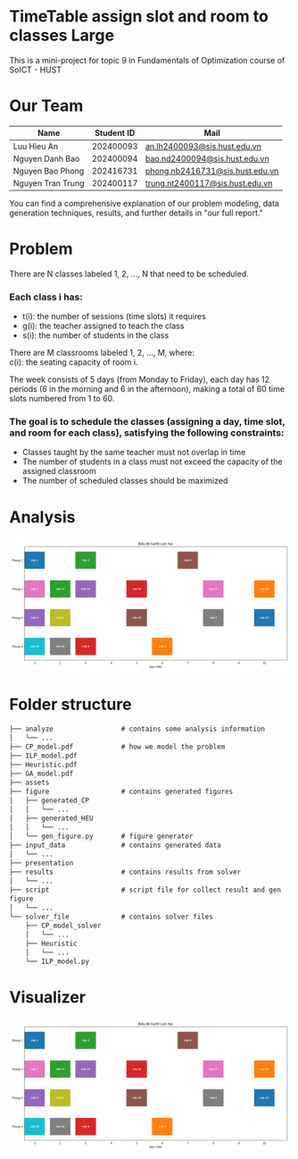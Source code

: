 # TimeTable assign slot and room to classes Large
This is a mini-project for topic 9 in Fundamentals of Optimization course of SoICT - HUST

# Our Team

| Name               | Student ID | Mail                                                                       |
|--------------------|------------|----------------------------------------------------------------------------|
| Luu Hieu An        | 202400093  | [an.lh2400093@sis.hust.edu.vn](mailto:an.lh2400093@sis.hust.edu.vn)       |
| Nguyen Danh Bao    | 202400094  | [bao.nd2400094@sis.hust.edu.vn](mailto:bao.nd2400094@sis.hust.edu.vn)     |
| Nguyen Bao Phong   | 202416731  | [phong.nb2416731@sis.hust.edu.vn](mailto:phong.nb2416731@sis.hust.edu.vn) |
| Nguyen Tran Trung  | 202400117  | [trung.nt2400117@sis.hust.edu.vn](mailto:trung.nt2400117@sis.hust.edu.vn) |

You can find a comprehensive explanation of our problem modeling, data generation techniques, results, and further details in "our full report."

# Problem

There are N classes labeled 1, 2, ..., N that need to be scheduled.

### Each class i has:
+ t(i): the number of sessions (time slots) it requires  
+ g(i): the teacher assigned to teach the class  
+ s(i): the number of students in the class  

There are M classrooms labeled 1, 2, ..., M, where:  
c(i): the seating capacity of room i.

The week consists of 5 days (from Monday to Friday), each day has 12 periods (6 in the morning and 6 in the afternoon),
making a total of 60 time slots numbered from 1 to 60.

### The goal is to schedule the classes (assigning a day, time slot, and room for each class), satisfying the following constraints:
+ Classes taught by the same teacher must not overlap in time  
+ The number of students in a class must not exceed the capacity of the assigned classroom  
+ The number of scheduled classes should be maximized
# Analysis
![ABC](https://github.com/anluu24806/Mini_project/blob/main/Pictures/Screenshot%202025-05-26%20235245.png)

# Folder structure
    ├── analyze                 # contains some analysis information
    │   └── ...
    ├── CP_model.pdf            # how we model the problem
    ├── ILP_model.pdf
    ├── Heuristic.pdf
    ├── GA_model.pdf
    ├── assets
    ├── figure                  # contains generated figures
    │   ├── generated_CP
    │   │   └── ...
    │   ├── generated_HEU
    │   │   └── ...
    │   └── gen_figure.py       # figure generator
    ├── input_data              # contains generated data
    │   └── ...
    ├── presentation
    ├── results                 # contains results from solver
    │   └── ...
    ├── script                  # script file for collect result and gen figure
    │   └── ...
    └── solver_file             # contains solver files
        ├── CP_model_solver
        │   └── ...
        ├── Heuristic
        │   └── ...
        └── ILP_model.py
# Visualizer 
![ABC](https://github.com/anluu24806/Mini_project/blob/main/Pictures/Screenshot%202025-05-26%20235245.png)

